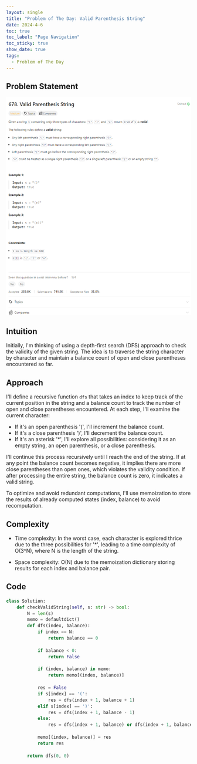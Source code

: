 ```yaml
---
layout: single
title: "Problem of The Day: Valid Parenthesis String"
date: 2024-4-6
toc: true
toc_label: "Page Navigation"
toc_sticky: true
show_date: true
tags:
  - Problem of The Day
---
```


## Problem Statement

![problem-678](/assets/images/2024-04-06_19-49-40-problem-678.png)

## Intuition

Initially, I'm thinking of using a depth-first search (DFS) approach to check the validity of the given string. The idea is to traverse the string character by character and maintain a balance count of open and close parentheses encountered so far.

## Approach

I'll define a recursive function `dfs` that takes an index to keep track of the current position in the string and a balance count to track the number of open and close parentheses encountered. At each step, I'll examine the current character:

- If it's an open parenthesis '(', I'll increment the balance count.
- If it's a close parenthesis ')', I'll decrement the balance count.
- If it's an asterisk '\*', I'll explore all possibilities: considering it as an empty string, an open parenthesis, or a close parenthesis.

I'll continue this process recursively until I reach the end of the string. If at any point the balance count becomes negative, it implies there are more close parentheses than open ones, which violates the validity condition. If after processing the entire string, the balance count is zero, it indicates a valid string.

To optimize and avoid redundant computations, I'll use memoization to store the results of already computed states (index, balance) to avoid recomputation.

## Complexity

- Time complexity:
  In the worst case, each character is explored thrice due to the three possibilities for '\*', leading to a time complexity of O(3^N), where N is the length of the string.

- Space complexity:
  O(N) due to the memoization dictionary storing results for each index and balance pair.

## Code

```python
class Solution:
    def checkValidString(self, s: str) -> bool:
        N = len(s)
        memo = defaultdict()
        def dfs(index, balance):
            if index == N:
                return balance == 0

            if balance < 0:
                return False

            if (index, balance) in memo:
                return memo[(index, balance)]

            res = False
            if s[index] == '(':
                res = dfs(index + 1, balance + 1)
            elif s[index] == ')':
                res = dfs(index + 1, balance - 1)
            else:
                res = dfs(index + 1, balance) or dfs(index + 1, balance + 1) or dfs(index + 1, balance - 1)

            memo[(index, balance)] = res
            return res

        return dfs(0, 0)
```
